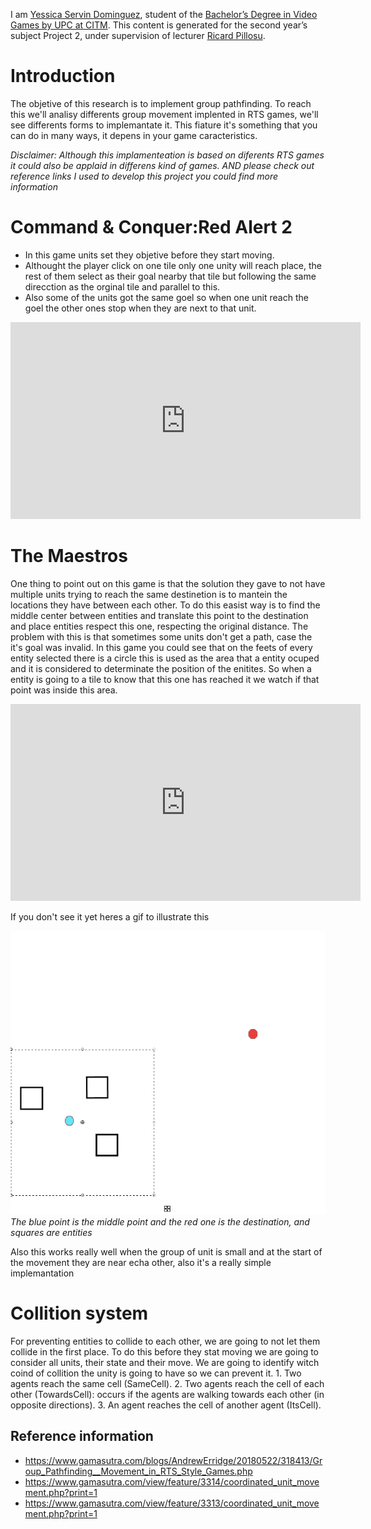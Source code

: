 
I am  <a href="https://www.linkedin.com/in/yessica-servin-dominguez-663175165/" >Yessica Servin Dominguez</a>, student of the <a href="https://www.citm.upc.edu/ing/estudis/graus-videojocs/">Bachelor’s Degree in Video Games by UPC at CITM</a>. 
This content is generated for the second year’s subject Project 2, under supervision of lecturer <a href="https://es.linkedin.com/in/ricardpillosu">Ricard Pillosu</a>.

<h1>Introduction</h1>
<p>The objetive of this research is to implement group pathfinding. 
To reach this we'll analisy differents group movement implented in RTS games, we'll see differents forms to implemantate it.
This fiature it's something that you can do in many ways, it depens in your game caracteristics.</p>
<i>Disclaimer: Although this implamenteation is based on diferents RTS games it could also be applaid in differens kind of games. 
 AND please check out reference links I used to develop this project you could find more information</i>

<h1>Command & Conquer:Red Alert 2</h1>
<p>
 <ul style="list-style-type:disc;">
  <li>In this game units set they objetive before they start moving.</li>
  <li> Althought the player click on one tile only one unity will reach place, the rest of them select as their goal nearby that tile but following the same direcction as the orginal tile and parallel to this.</li>
  <li>Also some of the units got the same goel so when one unit reach the goel the other ones stop when they are next to that unit.</li>
</ul>
 </p>
 
<iframe width="560" height="315" src="https://www.youtube.com/embed/ap3odnteoIs?start=57" frameborder="0" allow="accelerometer; autoplay; encrypted-media; gyroscope; picture-in-picture" allowfullscreen></iframe>

<h1>The Maestros</h1>
<p>
 One thing to point out on this game is that the solution they gave to not have multiple units trying to reach the same destinetion is to mantein the locations they have between each other. To do this easist way is to find the middle center between entities and translate this point to the destination and place entities respect this one, respecting the original distance.
 The problem with this is that sometimes some units don't get a path, case the it's goal was invalid.
 In this game you could see that on the feets of every entity selected there is a circle this is used as the area that a entity ocuped and it is considered to determinate the position of the enitites. So when a entity is going to a tile to know that this one has reached it we watch if that point was inside this area.
 <p>
<iframe width="560" height="315" src="https://www.youtube.com/embed/cLW7W1IzpJw?start=62" frameborder="0" allow="accelerometer; autoplay; encrypted-media; gyroscope; picture-in-picture" allowfullscreen></iframe>
  <p>If you don't see it yet heres a gif to illustrate this</p>
  
  <img src="https://github.com/YessicaSD/CITM_2_Research_GroupMovement/blob/master/docs/Media/GroupMovement.gif?raw=true" alt="GifExplenation"/>
<br/>
   <i>The blue point is the middle point and the red one is the destination, and squares are entities</i>
   
   <p>Also this works really well when the group of unit is small and at the start of the movement they are near echa other, also it's a really simple implemantation<p>
   
   <h1>Collition system</h1>
   For preventing entities to collide to each other, we are going to not let them collide in the first place. 
   To do this before they stat moving we are going to consider all units, their state and their move. We are going to identify witch coind of collition the unity is going to have so we can prevent it.
1. Two agents reach the same cell (SameCell).
2. Two agents reach the cell of each other (TowardsCell): occurs if the agents are walking towards each other (in opposite directions).
3. An agent reaches the cell of another agent (ItsCell).

   
<h2>Reference information</h2>
<ul style="list-style-type:disc;">
  <li> <a href="https://www.gamasutra.com/blogs/AndrewErridge/20180522/318413/Group_Pathfinding__Movement_in_RTS_Style_Games.php" >https://www.gamasutra.com/blogs/AndrewErridge/20180522/318413/Group_Pathfinding__Movement_in_RTS_Style_Games.php</a></li>
 
   <li> <a href="https://www.gamasutra.com/view/feature/3314/coordinated_unit_movement.php?print=1" >https://www.gamasutra.com/view/feature/3314/coordinated_unit_movement.php?print=1</a></li>
 
 <li> <a href="https://www.gamasutra.com/view/feature/3313/coordinated_unit_movement.php?print=1">https://www.gamasutra.com/view/feature/3313/coordinated_unit_movement.php?print=1</a></li> 
 
</ul>


